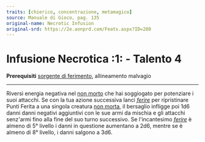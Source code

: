 ```yaml
---
traits: [chierico, concentrazione, metamagico]
source: Manuale di Gioco, pag. 135
original-name: Necrotic Infusion
original-srd: https://2e.aonprd.com/Feats.aspx?ID=280
---
```


# Infusione Necrotica :1: - Talento 4

**Prerequisiti** [sorgente di ferimento](/classi/chierico#sorgente-divina),
allineamento malvagio

---

Riversi energia negativa nel [non morto](/tratti/non-morto) che hai soggiogato
per potenziare i suoi attacchi. Se con la tua azione successiva lanci
_[ferire](/incantesimi/ferire)_ per ripristinare Punti Ferita a una singola
creatura [non morta](/tratti/non-morto), il bersaglio infligge poi 1d6 danni
danni negativi aggiuntivi con le sue armi da mischia e gli attacchi senz'armi
fino alla fine del suo turno successivo. Se l'incantesimo
_[ferire](/incantesimi/ferire)_ è almeno di 5° livello i danni in questione
aumentano a 2d6, mentre se è almeno di 8° livello, i danni salgono a 3d6.
